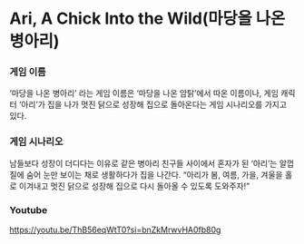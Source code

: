 # Ari, A Chick Into the Wild(마당을 나온 병아리)
### 게임 이름
‘마당을 나온 병아리’ 라는 게임 이름은 ‘마당을 나온 암탉’에서 따온 이름이나, 
게임 캐릭터 ‘아리’가 집을 나가 멋진 닭으로 성장해 집으로 돌아온다는 게임 시나리오를 가지고 있다.


### 게임 시나리오
남들보다 성장이 더디다는 이유로 같은 병아리 친구들 사이에서 혼자가 된 ‘아리’는 알껍질에 숨어 눈만 보이는 채로 생활하다가 집을 나간다. 
“아리가 봄, 여름, 가을, 겨울을 홀로 이겨내고 멋진 닭으로 성장해 집으로 다시 돌아올 수 있도록 도와주자!”


### Youtube
<https://youtu.be/ThB56eqWtT0?si=bnZkMrwvHA0fb80g>
